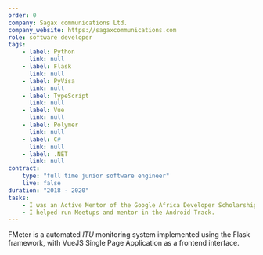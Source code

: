 ```yaml
---
order: 0
company: Sagax communications Ltd.
company_website: https://sagaxcommunications.com
role: software developer
tags: 
    - label: Python
      link: null
    - label: Flask
      link: null
    - label: PyVisa
      link: null
    - label: TypeScript
      link: null
    - label: Vue
      link: null
    - label: Polymer
      link: null
    - label: C#
      link: null
    - label: .NET
      link: null
contract:
    type: "full time junior software engineer"
    live: false
duration: "2018 - 2020"
tasks:
    - I was an Active Mentor of the Google Africa Developer Scholarship (GADS) program in Nairobi.
    - I helped run Meetups and mentor in the Android Track.
---
```

FMeter is a automated _ITU_ monitoring system implemented using the Flask framework, with VueJS Single Page Application as a frontend interface.